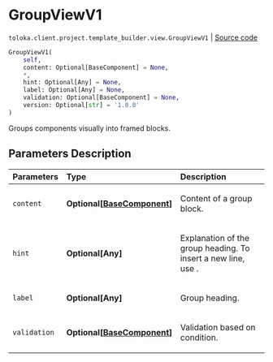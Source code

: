# GroupViewV1
`toloka.client.project.template_builder.view.GroupViewV1` | [Source code](https://github.com/Toloka/toloka-kit/blob/v1.1.4/src/client/project/template_builder/view.py#L176)

```python
GroupViewV1(
    self,
    content: Optional[BaseComponent] = None,
    *,
    hint: Optional[Any] = None,
    label: Optional[Any] = None,
    validation: Optional[BaseComponent] = None,
    version: Optional[str] = '1.0.0'
)
```

Groups components visually into framed blocks.

## Parameters Description

| Parameters | Type | Description |
| :----------| :----| :-----------|
`content`|**Optional\[[BaseComponent](toloka.client.project.template_builder.base.BaseComponent.md)\]**|<p>Content of a group block.</p>
`hint`|**Optional\[Any\]**|<p>Explanation of the group heading. To insert a new line, use .</p>
`label`|**Optional\[Any\]**|<p>Group heading.</p>
`validation`|**Optional\[[BaseComponent](toloka.client.project.template_builder.base.BaseComponent.md)\]**|<p>Validation based on condition.</p>
